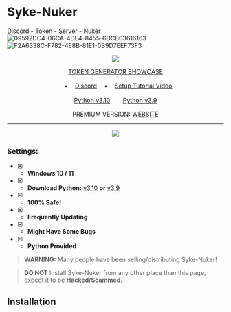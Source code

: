 # Syke-Nuker
Discord - Token - Server - Nuker
![09592DC4-06CA-4DE4-8455-6DCB03616163](https://github.com/HonorHacks/Syke-Nuker/assets/121788566/b9b691be-9811-4073-83c2-283e5aaa84cd)
![F2A6338C-F782-4E8B-81E1-0B9D7EEF73F3](https://github.com/HonorHacks/Syke-Nuker/assets/121788566/1353ec20-4c16-4c5b-abf4-8b027738f81c)

<p align="center">
<img src="https://img.shields.io/github/languages/top/TT-Tutorials/Syke-Nuker?color=6d00c1&label-style=flat-square" </a>
</p>

<p align="center">
<a href="https://www.youtube.com/watch?v=QqLqglDPNCE">TOKEN GENERATOR SHOWCASE</a>
</p>
<p align="center">
 ㅤ•ㅤ
<a href="">Discord</a> ㅤ•ㅤ
<a href="">Setup Tutorial Video</a>
</p>
</p>
<p align="center">
<a href="https://www.python.org/ftp/python/3.10.5/python-3.10.5-amd64.exe">Python v3.10</a>ㅤㅤ 
<a href="https://www.python.org/ftp/python/3.9.0/python-3.9.0-amd64.exe">Python v3.9</a>
</p>
<p align="center">
PREMIUM VERSION:
<a href="https://sykenuker.org/">WEBSITE</a>
</p>

---

<p align="center"> 
  <kbd>
<img src="https://media.discordapp.net/attachments/997998908791857213/1000706753308139540/unknown.png"></img>
  </kbd>
</p>

### Settings:
- [x] - **Windows 10 / 11**
- [x] - **Download Python:** [v3.10](https://www.python.org/ftp/python/3.10.5/python-3.10.5-amd64.exe) **or** [v3.9](https://www.python.org/ftp/python/3.9.0/python-3.9.0-amd64.exe)
- [x] - **100% Safe!**
- [x] - **Frequently Updating**
- [x] - **Might Have Some Bugs**
- [x] - **Python Provided**

> **WARNING:** Many people have been selling/distributing Syke-Nuker!

> **DO NOT** Install Syke-Nuker from any other place than this page, expect it to be **Hacked/Scammed.**

## Installation

